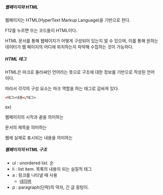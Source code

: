 ##### 웹페이지와 HTML



웹페이지는 HTML(HyperText Markup Language)을 기반으로 한다.

F12를 누르면 뜨는 코드들이 HTML이다.

HTML 문서를 통해 웹페이지가 어떻게 구성되어 있는지 알 수 있으며, 이를 통해 원하는 데이터가 웹 페이지의 어디에 위치하는지 파악해 수집하는 것이 가능하다.



##### HTML 태그



HTML은 마크로 둘러싸인 언어라는 뜻으로 구조에 대한 정보를 기반으로 작성된 언어이다.

따라서 각각의 구성 요소는 마크 역할을 하는 태그로 감싸져 있다.

```html
<태그>내용</태그>
```

ex)

웹페이지의 시작과 끝을 의미하는 <html></html>

문서의 제목을 의미하는 <title></title>

웹에 실제로 표시되는 내용을 의미하는 <body></body>



##### 웹페이지의 HTML 구조



- ul : unordered list. 순
- li : list item. 목록의 내용이 되는 실질적 태그
- a : 링크를 나타낼 때 사용
  - <a href="https://www.naver.com">네이버</a>
- p : paragraph(단락)의 약자, 긴 글 뭉텅이.

